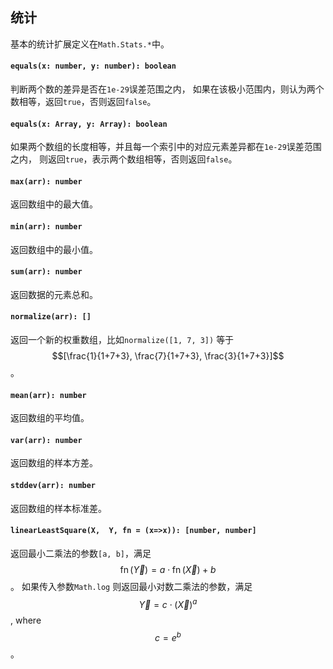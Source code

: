 <a name="math"></a>

<a name="math-stats"></a>
## 统计
基本的统计扩展定义在`Math.Stats.*`中。

#### `equals(x: number, y: number): boolean`
判断两个数的差异是否在`1e-29`误差范围之内，
如果在该极小范围内，则认为两个数相等，返回`true`，否则返回`false`。
#### `equals(x: Array, y: Array): boolean`
如果两个数组的长度相等，并且每一个索引中的对应元素差异都在`1e-29`误差范围之内，
则返回`true`，表示两个数组相等，否则返回`false`。
#### `max(arr): number`
返回数组中的最大值。
#### `min(arr): number`
返回数组中的最小值。
#### `sum(arr): number`
返回数据的元素总和。
#### `normalize(arr): []`
返回一个新的权重数组，比如`normalize([1, 7, 3])` 等于
$$[\frac{1}{1+7+3}, \frac{7}{1+7+3}, \frac{3}{1+7+3}]$$。
#### `mean(arr): number`
返回数组的平均值。
#### `var(arr): number`
返回数组的样本方差。
#### `stddev(arr): number`
返回数组的样本标准差。
#### `linearLeastSquare(X,  Y, fn = (x=>x)): [number, number]`
返回最小二乘法的参数`[a, b]`，满足$$\operatorname{fn}(\vec{Y}) = a \cdot \operatorname{fn}(\vec{X}) + b$$。
如果传入参数`Math.log` 则返回最小对数二乘法的参数，满足$$\vec{Y} = c \cdot (\vec{X})^a$$, where $$c = e^b$$。

<!--[Back to top](#math)-->